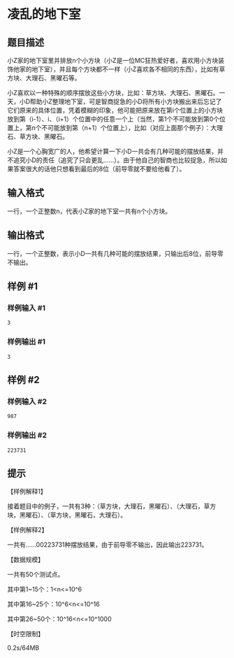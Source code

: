 # 凌乱的地下室

## 题目描述

小Z家的地下室里并排放n个小方块（小Z是一位MC狂热爱好者，喜欢用小方块装饰他家的地下室），并且每个方块都不一样（小Z喜欢各不相同的东西），比如有草方块、大理石、黑曜石等。

小Z喜欢以一种特殊的顺序摆放这些小方块，比如：草方块、大理石、黑曜石。一天，小D帮助小Z整理地下室，可是智商捉急的小D将所有小方块搬出来后忘记了它们原来的具体位置，凭着模糊的印象，他可能把原来放在第i个位置上的小方块放到第（i-1）、i、（i+1）个位置中的任意一个上（当然，第1个不可能放到第0个位置上，第n个不可能放到第（n+1）个位置上），比如（对应上面那个例子）：大理石、草方块、黑曜石。

小Z是一个心胸宽广的人，他希望计算一下小D一共会有几种可能的摆放结果，并不追究小D的责任（追究了只会更乱……）。由于他自己的智商也比较捉急，所以如果答案很大的话他只想看到最后的8位（前导零就不要给他看了）。


## 输入格式

一行，一个正整数n，代表小Z家的地下室一共有n个小方块。


## 输出格式

一行，一个正整数，表示小D一共有几种可能的摆放结果，只输出后8位，前导零不输出。


## 样例 #1

### 样例输入 #1
```
3
```

### 样例输出 #1

```
3
```

## 样例 #2

### 样例输入 #2
```
987
```

### 样例输出 #2

```
223731
```

## 提示

【样例解释1】

接着题目中的例子，一共有3种：（草方块，大理石，黑曜石）、（大理石，草方块，黑曜石）、（草方块，黑曜石，大理石）。

【样例解释2】

一共有……00223731种摆放结果，由于前导零不输出，因此输出223731。

【数据规模】

一共有50个测试点。

其中第1~15个：1<n<=10^6

其中第16~25个：10^6<n<=10^16

其中第26~50个：10^16<n<=10^1000

【时空限制】

0.2s/64MB

